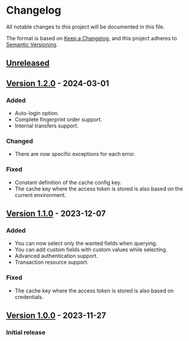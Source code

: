 # Changelog

All notable changes to this project will be documented in this file.

The format is based on [Keep a Changelog](https://keepachangelog.com/en/1.0.0/),
and this project adheres to [Semantic Versioning](https://semver.org/spec/v2.0.0.html).

## [Unreleased]

## [Version 1.2.0][v1.2.0] - 2024-03-01

### Added

- Auto-login option.
- Complete fingerprint order support.
- Internal transfers support.

### Changed

- There are now specific exceptions for each error.

### Fixed

- Constant definition of the cache config key.
- The cache key where the access token is stored is also based on the current environment.

## [Version 1.1.0][v1.1.0] - 2023-12-07

### Added

- You can now select only the wanted fields when querying.
- You can add custom fields with custom values while selecting.
- Advanced authentication support.
- Transaction resource support.

### Fixed

- The cache key where the access token is stored is also based on credentials.

## [Version 1.0.0][v1.0.0] - 2023-11-27

### Initial release

[Unreleased]: https://github.com/poweringsrl/cakephp-soldo/compare/v1.2.0...HEAD
[v1.2.0]: https://github.com/poweringsrl/cakephp-soldo/compare/v1.1.0...v1.2.0
[v1.1.0]: https://github.com/poweringsrl/cakephp-soldo/compare/v1.0.0...v1.1.0
[v1.0.0]: https://github.com/poweringsrl/cakephp-soldo/releases/tag/v1.0.0
